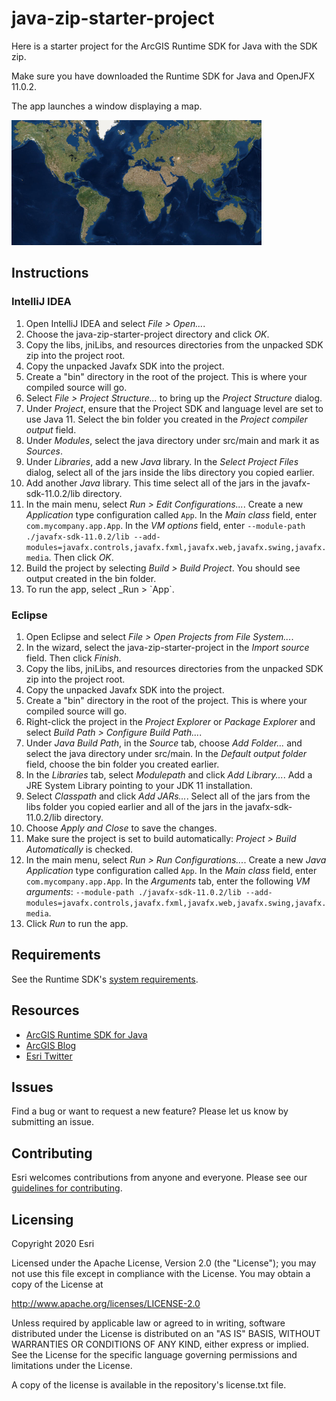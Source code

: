 # java-zip-starter-project

Here is a starter project for the ArcGIS Runtime SDK for Java with the SDK zip.

Make sure you have downloaded the Runtime SDK for Java and OpenJFX 11.0.2.

The app launches a window displaying a map.

![screenshot](screenshot.png)

## Instructions

### IntelliJ IDEA

1. Open IntelliJ IDEA and select _File > Open..._.
2. Choose the java-zip-starter-project directory and click _OK_.
3. Copy the libs, jniLibs, and resources directories from the unpacked SDK zip into the project root.
4. Copy the unpacked Javafx SDK into the project.
5. Create a "bin" directory in the root of the project. This is where your compiled source will go.
6. Select _File > Project Structure..._ to bring up the _Project Structure_ dialog.
7. Under _Project_, ensure that the Project SDK and language level are set to use Java 11. Select the bin folder you created in the _Project compiler output_ field.
8. Under _Modules_, select the java directory under src/main and mark it as _Sources_.
9. Under _Libraries_, add a new _Java_ library. In the _Select Project Files_ dialog, select all of the jars inside the libs directory you copied earlier.
10. Add another _Java_ library. This time select all of the jars in the javafx-sdk-11.0.2/lib directory.
11. In the main menu, select _Run > Edit Configurations..._. Create a new _Application_ type configuration called `App`. In the _Main class_ field, enter `com.mycompany.app.App`. In the _VM options_ field, enter `--module-path ./javafx-sdk-11.0.2/lib --add-modules=javafx.controls,javafx.fxml,javafx.web,javafx.swing,javafx.media`. Then click _OK_.
12. Build the project by selecting _Build > Build Project_. You should see output created in the bin folder.
13. To run the app, select _Run > \`App\`.

### Eclipse

1. Open Eclipse and select _File > Open Projects from File System..._.
2. In the wizard, select the java-zip-starter-project in the _Import source_ field. Then click _Finish_.
3. Copy the libs, jniLibs, and resources directories from the unpacked SDK zip into the project root.
4. Copy the unpacked Javafx SDK into the project.
5. Create a "bin" directory in the root of the project. This is where your compiled source will go.
6. Right-click the project in the _Project Explorer_ or _Package Explorer_ and select _Build Path > Configure Build Path..._.
7. Under _Java Build Path_, in the _Source_ tab, choose _Add Folder..._ and select the java directory under src/main. In the _Default output folder_ field, choose the bin folder you created earlier.
8. In the _Libraries_ tab, select _Modulepath_ and click _Add Library..._. Add a JRE System Library pointing to your JDK 11 installation.
9. Select _Classpath_ and click _Add JARs..._. Select all of the jars from the libs folder you copied earlier and all of the jars in the javafx-sdk-11.0.2/lib directory.
10. Choose _Apply and Close_ to save the changes.
11. Make sure the project is set to build automatically: _Project > Build Automatically_ is checked.
12. In the main menu, select _Run > Run Configurations..._. Create a new _Java Application_ type configuration called `App`. In the _Main class_ field, enter `com.mycompany.app.App`. In the _Arguments_ tab, enter the following _VM arguments_: `--module-path ./javafx-sdk-11.0.2/lib --add-modules=javafx.controls,javafx.fxml,javafx.web,javafx.swing,javafx.media`.
13. Click _Run_ to run the app.

## Requirements

See the Runtime SDK's [system requirements](https://developers.arcgis.com/java/latest/guide/system-requirements.htm).

## Resources

* [ArcGIS Runtime SDK for Java](https://developers.arcgis.com/java/)  
* [ArcGIS Blog](https://blogs.esri.com/esri/arcgis/)  
* [Esri Twitter](https://twitter.com/esri)  

## Issues

Find a bug or want to request a new feature?  Please let us know by submitting an issue.

## Contributing

Esri welcomes contributions from anyone and everyone. Please see our [guidelines for contributing](https://github.com/esri/contributing).

## Licensing

Copyright 2020 Esri

Licensed under the Apache License, Version 2.0 (the "License"); you may not 
use this file except in compliance with the License. You may obtain a copy 
of the License at

http://www.apache.org/licenses/LICENSE-2.0

Unless required by applicable law or agreed to in writing, software 
distributed under the License is distributed on an "AS IS" BASIS, WITHOUT 
WARRANTIES OR CONDITIONS OF ANY KIND, either express or implied. See the 
License for the specific language governing permissions and limitations 
under the License.

A copy of the license is available in the repository's license.txt file.
